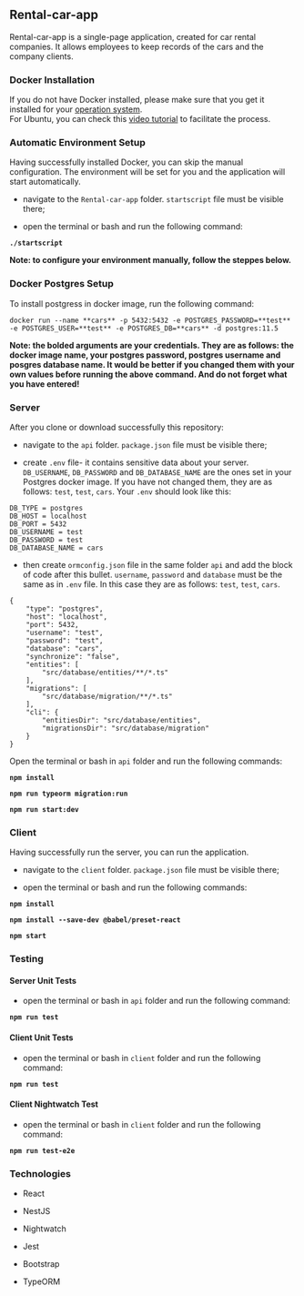 ## Rental-car-app

Rental-car-app is a single-page application, created for car rental companies. It allows employees to keep records of the cars and the company clients.

### Docker Installation

If you do not have Docker installed, please make sure that you get it installed for your [operation system](https://docs.docker.com/install/).<br>
For Ubuntu, you can check this [video tutorial](https://www.youtube.com/watch?v=BahPNhvlKGU) to facilitate the process.

### Automatic Environment Setup

Having successfully installed Docker, you can skip the manual configuration. The environment will be set for you and the application will start automatically. 

* navigate to the `Rental-car-app` folder. `startscript` file must be visible there;

* open the terminal or bash and run the following command:

**`./startscript`**

**Note: to configure your environment manually, follow the steppes below.**

### Docker Postgres Setup

To install postgress in docker image, run the following command:

```
docker run --name **cars** -p 5432:5432 -e POSTGRES_PASSWORD=**test** -e POSTGRES_USER=**test** -e POSTGRES_DB=**cars** -d postgres:11.5
```

**Note: the bolded arguments are your credentials. They are as follows: the docker image name, your postgres password, postgres username and posgres database name. It would be better if you changed them with your own values before running the above command. And do not forget what you have entered!**

### Server

After you clone or download successfully this repository:

* navigate to the `api` folder. `package.json` file must be visible there;

* create `.env` file- it contains sensitive data about your server. `DB_USERNAME`, `DB_PASSWORD` and `DB_DATABASE_NAME` are  the ones set in your Postgres docker image. If you have not changed them, they are as follows: `test`, `test`, `cars`. Your `.env` should look like this:

```
DB_TYPE = postgres
DB_HOST = localhost
DB_PORT = 5432
DB_USERNAME = test
DB_PASSWORD = test
DB_DATABASE_NAME = cars
```

* then create `ormconfig.json` file in the same folder `api` and add the block of code after this bullet. `username`, `password` and `database` must be the same as in `.env` file. In this case they are as follows: `test`, `test`, `cars`.

```
{
    "type": "postgres",
    "host": "localhost",
    "port": 5432,
    "username": "test",
    "password": "test",
    "database": "cars",
    "synchronize": "false",
    "entities": [
        "src/database/entities/**/*.ts"
    ],
    "migrations": [
        "src/database/migration/**/*.ts"
    ],
    "cli": {
        "entitiesDir": "src/database/entities",
        "migrationsDir": "src/database/migration"
    }
}
```

Open the terminal or bash in `api` folder and run the following commands:
 
**`npm install`**

**`npm run typeorm migration:run`**

**`npm run start:dev`**

### Client

Having successfully run the server, you can run the application.

* navigate to the `client` folder. `package.json` file must be visible there;

* open the terminal or bash and run the following commands:  

**`npm install`**

**`npm install --save-dev @babel/preset-react`**

**`npm start`**

### Testing

#### Server Unit Tests
* open the terminal or bash in `api` folder and run the following command:

**`npm run test`**

#### Client Unit Tests

* open the terminal or bash in `client` folder and run the following command:

**`npm run test`**

#### Client Nightwatch Test

* open the terminal or bash in `client` folder and run the following command:

**`npm run test-e2e`**

### Technologies

* React

* NestJS

* Nightwatch

* Jest

* Bootstrap

* TypeORM
